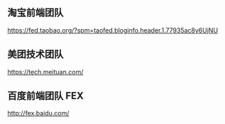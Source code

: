 ## 淘宝前端团队

https://fed.taobao.org/?spm=taofed.bloginfo.header.1.77935ac8y6UjNU

## 美团技术团队

https://tech.meituan.com/

## 百度前端团队 FEX

http://fex.baidu.com/